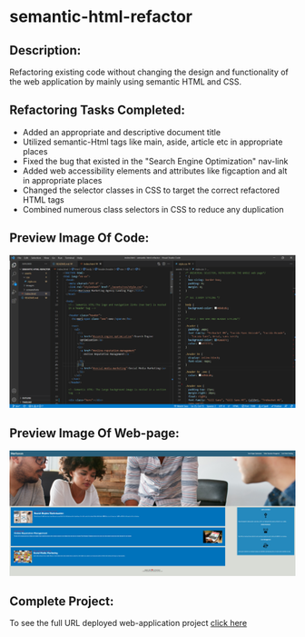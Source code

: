 # semantic-html-refactor

## Description:

Refactoring existing code without changing the design and functionality of the web application by mainly using semantic HTML and CSS.

## Refactoring Tasks Completed:

- Added an appropriate and descriptive document title
- Utilized semantic-Html tags like main, aside, article etc in appropriate places
- Fixed the bug that existed in the "Search Engine Optimization" nav-link
- Added web accessibility elements and attributes like figcaption and alt in appropriate places
- Changed the selector classes in CSS to target the correct refactored HTML tags
- Combined numerous class selectors in CSS to reduce any duplication

## Preview Image Of Code:

![code-preview](./assets/screenshots/code-preview.PNG)

## Preview Image Of Web-page:

![web-page-preview](./assets/screenshots/web-page-preview.png)

## Complete Project:

To see the full URL deployed web-application project <a href="https://dmo17.github.io/semantic-html-refactor/">click here </a>
